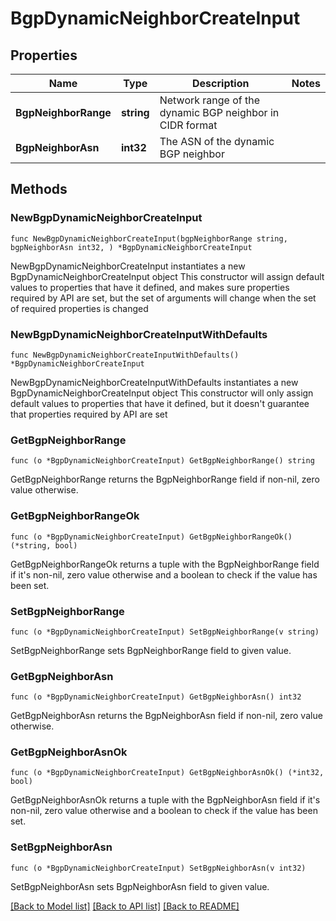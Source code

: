 # BgpDynamicNeighborCreateInput

## Properties

Name | Type | Description | Notes
------------ | ------------- | ------------- | -------------
**BgpNeighborRange** | **string** | Network range of the dynamic BGP neighbor in CIDR format | 
**BgpNeighborAsn** | **int32** | The ASN of the dynamic BGP neighbor | 

## Methods

### NewBgpDynamicNeighborCreateInput

`func NewBgpDynamicNeighborCreateInput(bgpNeighborRange string, bgpNeighborAsn int32, ) *BgpDynamicNeighborCreateInput`

NewBgpDynamicNeighborCreateInput instantiates a new BgpDynamicNeighborCreateInput object
This constructor will assign default values to properties that have it defined,
and makes sure properties required by API are set, but the set of arguments
will change when the set of required properties is changed

### NewBgpDynamicNeighborCreateInputWithDefaults

`func NewBgpDynamicNeighborCreateInputWithDefaults() *BgpDynamicNeighborCreateInput`

NewBgpDynamicNeighborCreateInputWithDefaults instantiates a new BgpDynamicNeighborCreateInput object
This constructor will only assign default values to properties that have it defined,
but it doesn't guarantee that properties required by API are set

### GetBgpNeighborRange

`func (o *BgpDynamicNeighborCreateInput) GetBgpNeighborRange() string`

GetBgpNeighborRange returns the BgpNeighborRange field if non-nil, zero value otherwise.

### GetBgpNeighborRangeOk

`func (o *BgpDynamicNeighborCreateInput) GetBgpNeighborRangeOk() (*string, bool)`

GetBgpNeighborRangeOk returns a tuple with the BgpNeighborRange field if it's non-nil, zero value otherwise
and a boolean to check if the value has been set.

### SetBgpNeighborRange

`func (o *BgpDynamicNeighborCreateInput) SetBgpNeighborRange(v string)`

SetBgpNeighborRange sets BgpNeighborRange field to given value.


### GetBgpNeighborAsn

`func (o *BgpDynamicNeighborCreateInput) GetBgpNeighborAsn() int32`

GetBgpNeighborAsn returns the BgpNeighborAsn field if non-nil, zero value otherwise.

### GetBgpNeighborAsnOk

`func (o *BgpDynamicNeighborCreateInput) GetBgpNeighborAsnOk() (*int32, bool)`

GetBgpNeighborAsnOk returns a tuple with the BgpNeighborAsn field if it's non-nil, zero value otherwise
and a boolean to check if the value has been set.

### SetBgpNeighborAsn

`func (o *BgpDynamicNeighborCreateInput) SetBgpNeighborAsn(v int32)`

SetBgpNeighborAsn sets BgpNeighborAsn field to given value.



[[Back to Model list]](../README.md#documentation-for-models) [[Back to API list]](../README.md#documentation-for-api-endpoints) [[Back to README]](../README.md)


